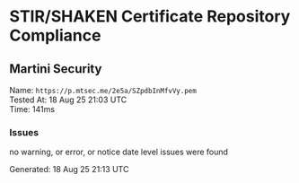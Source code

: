 # STIR/SHAKEN Certificate Repository Compliance

## Martini Security

Name: `https://p.mtsec.me/2e5a/SZpdbInMfvVy.pem`\
Tested At: 18 Aug 25 21:03 UTC\
Time: 141ms

### Issues

no warning, or error, or notice date level issues were found

Generated: 18 Aug 25 21:13 UTC